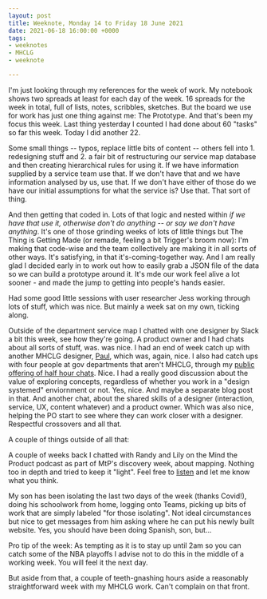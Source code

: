 ```yaml
---
layout: post
title: Weeknote, Monday 14 to Friday 18 June 2021
date: 2021-06-18 16:00:00 +0000
tags:
- weeknotes
- MHCLG
- weeknote

---
```

I'm just looking through my references for the week of work. My notebook shows two spreads at least for each day of the week. 16 spreads for the week in total, full of lists, notes, scribbles, sketches. But the board we use for work has just one thing against me: The Prototype. And that's been my focus this week. Last thing yesterday I counted I had done about 60 "tasks" so far this week. Today I did another 22.

Some small things -- typos, replace little bits of content -- others fell into 1. redesigning stuff and 2. a fair bit of restructuring our service map database and then creating hierarchical rules for using it. If we have information supplied by a service team use that. If we don't have that and we have information analysed by us, use that. If we don't have either of those do we have our initial assumptions for what the service is? Use that. That sort of thing.

And then getting that coded in. Lots of that logic and nested within _if we have that use it, otherwise don't do anything -- or say we don't have anything_. It's one of those grinding weeks of lots of little things but The Thing is Getting Made (or remade, feeling a bit Trigger's broom now): I'm making that code-wise and the team collectively are making it in all sorts of other ways. It's satisfying, in that it's-coming-together way. And I am really glad I decided early in to work out how to easily grab a JSON file of the data so we can build a prototype around it. It's mde our work feel alive a lot sooner - and made the jump to getting into people's hands easier.

Had some good little sessions with user researcher Jess working through lots of stuff, which was nice. But mainly a week sat on my own, ticking along.

Outside of the department service map I chatted with one designer by Slack a bit this week, see how they're going. A product owner and I had chats about all sorts of stuff, was. was nice. I had an end of week catch up with another MHCLG designer, [Paul](https://twitter.com/paulmsmith), which was, again, nice. I also had catch ups with four people at gov departments that aren't MHCLG, through my [public offering of half hour chats](https://calendly.com/officeofwilson/catch-up?month=2021-06). Nice. I had a really good discussion about the value of exploring concepts, regardless of whether you work in a "design systemed" enviornment or not. Yes, nice. And maybe a separate blog post in that. And another chat, about the shared skills of a designer (interaction, service, UX, content whatever) and a product owner. Which was also nice, helping the PO start to see where they can work closer with a designer. Respectful crossovers and all that.

A couple of things outside of all that:

A couple of weeks back I chatted with Randy and Lily on the Mind the Product podcast as part of MtP's discovery week, about mapping. Nothing too in depth and tried to keep it "light". Feel free to [listen](https://www.mindtheproduct.com/using-maps-as-part-of-discovery-simon-wilson/) and let me know what you think.

My son has been isolating the last two days of the week (thanks Covid!), doing his schoolwork from home, logging onto Teams, picking up bits of work that are simply labeled "for those isolating". Not ideal circumstances but nice to get messages from him asking where he can put his newly built website. Yes, you should have been doing Spanish, son, but...

Pro tip of the week: As tempting as it is to stay up until 2am so you can catch some of the NBA playoffs I advise not to do this in the middle of a working week. You will feel it the next day.

But aside from that, a couple of teeth-gnashing hours aside a reasonably straightforward week with my MHCLG work. Can't complain on that front.